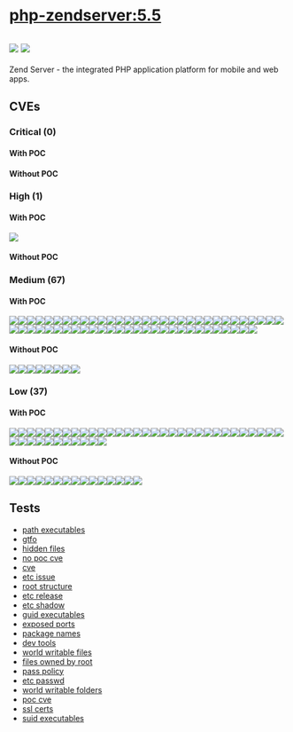 # [php-zendserver:5.5](https://hub.docker.com/_/php-zendserver?tab=tags)
![](https://img.shields.io/static/v1?label=tag&message=5.5&color=blue)
![](https://img.shields.io/badge/Ubuntu%2014.04.5%20LTS%20%20-blue)
---
<p>
Zend Server - the integrated PHP application platform for mobile and web apps.
</p>

## CVEs
### Critical (0)
#### With POC

#### Without POC


### High (1)
#### With POC
[![](https://img.shields.io/badge/🔗%20CVE--2018--11235-HIGH-organge)](https://github.com/trickest/cve/blob/main/2018/CVE-2018-11235.md)
#### Without POC


### Medium (67)
#### With POC
[![](https://img.shields.io/badge/🔗%20CVE--2014--6585-MEDIUM-yellow)](https://github.com/trickest/cve/blob/main/2014/CVE-2014-6585.md)[![](https://img.shields.io/badge/🔗%20CVE--2014--6591-MEDIUM-yellow)](https://github.com/trickest/cve/blob/main/2014/CVE-2014-6591.md)[![](https://img.shields.io/badge/🔗%20CVE--2016--0494-MEDIUM-yellow)](https://github.com/trickest/cve/blob/main/2016/CVE-2016-0494.md)[![](https://img.shields.io/badge/🔗%20CVE--2015--4760-MEDIUM-yellow)](https://github.com/trickest/cve/blob/main/2015/CVE-2015-4760.md)[![](https://img.shields.io/badge/🔗%20CVE--2015--4844-MEDIUM-yellow)](https://github.com/trickest/cve/blob/main/2015/CVE-2015-4844.md)[![](https://img.shields.io/badge/🔗%20CVE--2014--7926-MEDIUM-yellow)](https://github.com/trickest/cve/blob/main/2014/CVE-2014-7926.md)[![](https://img.shields.io/badge/🔗%20CVE--2014--7923-MEDIUM-yellow)](https://github.com/trickest/cve/blob/main/2014/CVE-2014-7923.md)[![](https://img.shields.io/badge/🔗%20CVE--2014--7940-MEDIUM-yellow)](https://github.com/trickest/cve/blob/main/2014/CVE-2014-7940.md)[![](https://img.shields.io/badge/🔗%20CVE--2017--16544-MEDIUM-yellow)](https://github.com/trickest/cve/blob/main/2017/CVE-2017-16544.md)[![](https://img.shields.io/badge/🔗%20CVE--2019--5747-MEDIUM-yellow)](https://github.com/trickest/cve/blob/main/2019/CVE-2019-5747.md)[![](https://img.shields.io/badge/🔗%20CVE--2015--9261-MEDIUM-yellow)](https://github.com/trickest/cve/blob/main/2015/CVE-2015-9261.md)[![](https://img.shields.io/badge/🔗%20CVE--2018--16842-MEDIUM-yellow)](https://github.com/trickest/cve/blob/main/2018/CVE-2018-16842.md)[![](https://img.shields.io/badge/🔗%20CVE--2018--16839-MEDIUM-yellow)](https://github.com/trickest/cve/blob/main/2018/CVE-2018-16839.md)[![](https://img.shields.io/badge/🔗%20CVE--2018--14618-MEDIUM-yellow)](https://github.com/trickest/cve/blob/main/2018/CVE-2018-14618.md)[![](https://img.shields.io/badge/🔗%20CVE--2018--1000301-MEDIUM-yellow)](https://github.com/trickest/cve/blob/main/2018/CVE-2018-1000301.md)[![](https://img.shields.io/badge/🔗%20CVE--2018--17456-MEDIUM-yellow)](https://github.com/trickest/cve/blob/main/2018/CVE-2018-17456.md)[![](https://img.shields.io/badge/🔗%20CVE--2018--12020-MEDIUM-yellow)](https://github.com/trickest/cve/blob/main/2018/CVE-2018-12020.md)[![](https://img.shields.io/badge/🔗%20CVE--2019--0217-MEDIUM-yellow)](https://github.com/trickest/cve/blob/main/2019/CVE-2019-0217.md)[![](https://img.shields.io/badge/🔗%20CVE--2017--14952-MEDIUM-yellow)](https://github.com/trickest/cve/blob/main/2017/CVE-2017-14952.md)[![](https://img.shields.io/badge/🔗%20CVE--2017--7868-MEDIUM-yellow)](https://github.com/trickest/cve/blob/main/2017/CVE-2017-7868.md)[![](https://img.shields.io/badge/🔗%20CVE--2017--7867-MEDIUM-yellow)](https://github.com/trickest/cve/blob/main/2017/CVE-2017-7867.md)[![](https://img.shields.io/badge/🔗%20CVE--2016--6293-MEDIUM-yellow)](https://github.com/trickest/cve/blob/main/2016/CVE-2016-6293.md)[![](https://img.shields.io/badge/🔗%20CVE--2016--7415-MEDIUM-yellow)](https://github.com/trickest/cve/blob/main/2016/CVE-2016-7415.md)[![](https://img.shields.io/badge/🔗%20CVE--2014--8146-MEDIUM-yellow)](https://github.com/trickest/cve/blob/main/2014/CVE-2014-8146.md)[![](https://img.shields.io/badge/🔗%20CVE--2014--9654-MEDIUM-yellow)](https://github.com/trickest/cve/blob/main/2014/CVE-2014-9654.md)[![](https://img.shields.io/badge/🔗%20CVE--2014--8147-MEDIUM-yellow)](https://github.com/trickest/cve/blob/main/2014/CVE-2014-8147.md)[![](https://img.shields.io/badge/🔗%20CVE--2014--9911-MEDIUM-yellow)](https://github.com/trickest/cve/blob/main/2014/CVE-2014-9911.md)[![](https://img.shields.io/badge/🔗%20CVE--2015--8631-MEDIUM-yellow)](https://github.com/trickest/cve/blob/main/2015/CVE-2015-8631.md)[![](https://img.shields.io/badge/🔗%20CVE--2015--8630-MEDIUM-yellow)](https://github.com/trickest/cve/blob/main/2015/CVE-2015-8630.md)[![](https://img.shields.io/badge/🔗%20CVE--2015--8629-MEDIUM-yellow)](https://github.com/trickest/cve/blob/main/2015/CVE-2015-8629.md)[![](https://img.shields.io/badge/🔗%20CVE--2018--14598-MEDIUM-yellow)](https://github.com/trickest/cve/blob/main/2018/CVE-2018-14598.md)[![](https://img.shields.io/badge/🔗%20CVE--2018--14599-MEDIUM-yellow)](https://github.com/trickest/cve/blob/main/2018/CVE-2018-14599.md)[![](https://img.shields.io/badge/🔗%20CVE--2018--14600-MEDIUM-yellow)](https://github.com/trickest/cve/blob/main/2018/CVE-2018-14600.md)[![](https://img.shields.io/badge/🔗%20CVE--2017--7526-MEDIUM-yellow)](https://github.com/trickest/cve/blob/main/2017/CVE-2017-7526.md)[![](https://img.shields.io/badge/🔗%20CVE--2015--1782-MEDIUM-yellow)](https://github.com/trickest/cve/blob/main/2015/CVE-2015-1782.md)[![](https://img.shields.io/badge/🔗%20CVE--2018--14567-MEDIUM-yellow)](https://github.com/trickest/cve/blob/main/2018/CVE-2018-14567.md)[![](https://img.shields.io/badge/🔗%20CVE--2018--14404-MEDIUM-yellow)](https://github.com/trickest/cve/blob/main/2018/CVE-2018-14404.md)[![](https://img.shields.io/badge/🔗%20CVE--2018--3070-MEDIUM-yellow)](https://github.com/trickest/cve/blob/main/2018/CVE-2018-3070.md)[![](https://img.shields.io/badge/🔗%20CVE--2018--3081-MEDIUM-yellow)](https://github.com/trickest/cve/blob/main/2018/CVE-2018-3081.md)[![](https://img.shields.io/badge/🔗%20CVE--2018--3174-MEDIUM-yellow)](https://github.com/trickest/cve/blob/main/2018/CVE-2018-3174.md)[![](https://img.shields.io/badge/🔗%20CVE--2018--3058-MEDIUM-yellow)](https://github.com/trickest/cve/blob/main/2018/CVE-2018-3058.md)[![](https://img.shields.io/badge/🔗%20CVE--2018--3066-MEDIUM-yellow)](https://github.com/trickest/cve/blob/main/2018/CVE-2018-3066.md)[![](https://img.shields.io/badge/🔗%20CVE--2018--3133-MEDIUM-yellow)](https://github.com/trickest/cve/blob/main/2018/CVE-2018-3133.md)[![](https://img.shields.io/badge/🔗%20CVE--2018--3063-MEDIUM-yellow)](https://github.com/trickest/cve/blob/main/2018/CVE-2018-3063.md)[![](https://img.shields.io/badge/🔗%20CVE--2018--3282-MEDIUM-yellow)](https://github.com/trickest/cve/blob/main/2018/CVE-2018-3282.md)[![](https://img.shields.io/badge/🔗%20CVE--2018--2767-MEDIUM-yellow)](https://github.com/trickest/cve/blob/main/2018/CVE-2018-2767.md)[![](https://img.shields.io/badge/🔗%20CVE--2019--6109-MEDIUM-yellow)](https://github.com/trickest/cve/blob/main/2019/CVE-2019-6109.md)[![](https://img.shields.io/badge/🔗%20CVE--2018--20685-MEDIUM-yellow)](https://github.com/trickest/cve/blob/main/2018/CVE-2018-20685.md)[![](https://img.shields.io/badge/🔗%20CVE--2018--12015-MEDIUM-yellow)](https://github.com/trickest/cve/blob/main/2018/CVE-2018-12015.md)[![](https://img.shields.io/badge/🔗%20CVE--2018--18313-MEDIUM-yellow)](https://github.com/trickest/cve/blob/main/2018/CVE-2018-18313.md)[![](https://img.shields.io/badge/🔗%20CVE--2018--18311-MEDIUM-yellow)](https://github.com/trickest/cve/blob/main/2018/CVE-2018-18311.md)[![](https://img.shields.io/badge/🔗%20CVE--2018--1124-MEDIUM-yellow)](https://github.com/trickest/cve/blob/main/2018/CVE-2018-1124.md)[![](https://img.shields.io/badge/🔗%20CVE--2018--1122-MEDIUM-yellow)](https://github.com/trickest/cve/blob/main/2018/CVE-2018-1122.md)[![](https://img.shields.io/badge/🔗%20CVE--2018--1123-MEDIUM-yellow)](https://github.com/trickest/cve/blob/main/2018/CVE-2018-1123.md)[![](https://img.shields.io/badge/🔗%20CVE--2018--1126-MEDIUM-yellow)](https://github.com/trickest/cve/blob/main/2018/CVE-2018-1126.md)[![](https://img.shields.io/badge/🔗%20CVE--2018--1125-MEDIUM-yellow)](https://github.com/trickest/cve/blob/main/2018/CVE-2018-1125.md)[![](https://img.shields.io/badge/🔗%20CVE--2018--1000802-MEDIUM-yellow)](https://github.com/trickest/cve/blob/main/2018/CVE-2018-1000802.md)[![](https://img.shields.io/badge/🔗%20CVE--2018--14647-MEDIUM-yellow)](https://github.com/trickest/cve/blob/main/2018/CVE-2018-14647.md)[![](https://img.shields.io/badge/🔗%20CVE--2019--3842-MEDIUM-yellow)](https://github.com/trickest/cve/blob/main/2019/CVE-2019-3842.md)
#### Without POC
[![](https://img.shields.io/badge/%20CVE--2015--1270-MEDIUM-yellow)](https://github.com/trickest/cve/blob/main/2015/CVE-2015-1270.md)[![](https://img.shields.io/badge/%20CVE--2018--1000517-MEDIUM-yellow)](https://github.com/trickest/cve/blob/main/2018/CVE-2018-1000517.md)[![](https://img.shields.io/badge/%20CVE--2017--15422-MEDIUM-yellow)](https://github.com/trickest/cve/blob/main/2017/CVE-2017-15422.md)[![](https://img.shields.io/badge/%20CVE--2017--11368-MEDIUM-yellow)](https://github.com/trickest/cve/blob/main/2017/CVE-2017-11368.md)[![](https://img.shields.io/badge/%20CVE--2016--3120-MEDIUM-yellow)](https://github.com/trickest/cve/blob/main/2016/CVE-2016-3120.md)[![](https://img.shields.io/badge/%20CVE--2016--3119-MEDIUM-yellow)](https://github.com/trickest/cve/blob/main/2016/CVE-2016-3119.md)[![](https://img.shields.io/badge/%20CVE--2018--7183-MEDIUM-yellow)](https://github.com/trickest/cve/blob/main/2018/CVE-2018-7183.md)[![](https://img.shields.io/badge/%20CVE--2018--10915-MEDIUM-yellow)](https://github.com/trickest/cve/blob/main/2018/CVE-2018-10915.md)

### Low (37)
#### With POC
[![](https://img.shields.io/badge/🔗%20CVE--2015--2632-LOW-blue)](https://github.com/trickest/cve/blob/main/2015/CVE-2015-2632.md)[![](https://img.shields.io/badge/🔗%20CVE--2018--20679-LOW-blue)](https://github.com/trickest/cve/blob/main/2018/CVE-2018-20679.md)[![](https://img.shields.io/badge/🔗%20CVE--2011--5325-LOW-blue)](https://github.com/trickest/cve/blob/main/2011/CVE-2011-5325.md)[![](https://img.shields.io/badge/🔗%20CVE--2016--2148-LOW-blue)](https://github.com/trickest/cve/blob/main/2016/CVE-2016-2148.md)[![](https://img.shields.io/badge/🔗%20CVE--2016--2147-LOW-blue)](https://github.com/trickest/cve/blob/main/2016/CVE-2016-2147.md)[![](https://img.shields.io/badge/🔗%20CVE--2014--9645-LOW-blue)](https://github.com/trickest/cve/blob/main/2014/CVE-2014-9645.md)[![](https://img.shields.io/badge/🔗%20CVE--2019--3823-LOW-blue)](https://github.com/trickest/cve/blob/main/2019/CVE-2019-3823.md)[![](https://img.shields.io/badge/🔗%20CVE--2014--9653-LOW-blue)](https://github.com/trickest/cve/blob/main/2014/CVE-2014-9653.md)[![](https://img.shields.io/badge/🔗%20CVE--2018--10360-LOW-blue)](https://github.com/trickest/cve/blob/main/2018/CVE-2018-10360.md)[![](https://img.shields.io/badge/🔗%20CVE--2018--11233-LOW-blue)](https://github.com/trickest/cve/blob/main/2018/CVE-2018-11233.md)[![](https://img.shields.io/badge/🔗%20CVE--2019--0220-LOW-blue)](https://github.com/trickest/cve/blob/main/2019/CVE-2019-0220.md)[![](https://img.shields.io/badge/🔗%20CVE--2018--17199-LOW-blue)](https://github.com/trickest/cve/blob/main/2018/CVE-2018-17199.md)[![](https://img.shields.io/badge/🔗%20CVE--2018--5730-LOW-blue)](https://github.com/trickest/cve/blob/main/2018/CVE-2018-5730.md)[![](https://img.shields.io/badge/🔗%20CVE--2018--5729-LOW-blue)](https://github.com/trickest/cve/blob/main/2018/CVE-2018-5729.md)[![](https://img.shields.io/badge/🔗%20CVE--2017--18258-LOW-blue)](https://github.com/trickest/cve/blob/main/2017/CVE-2017-18258.md)[![](https://img.shields.io/badge/🔗%20CVE--2016--9318-LOW-blue)](https://github.com/trickest/cve/blob/main/2016/CVE-2016-9318.md)[![](https://img.shields.io/badge/🔗%20CVE--2018--7185-LOW-blue)](https://github.com/trickest/cve/blob/main/2018/CVE-2018-7185.md)[![](https://img.shields.io/badge/🔗%20CVE--2019--6111-LOW-blue)](https://github.com/trickest/cve/blob/main/2019/CVE-2019-6111.md)[![](https://img.shields.io/badge/🔗%20CVE--2016--10708-LOW-blue)](https://github.com/trickest/cve/blob/main/2016/CVE-2016-10708.md)[![](https://img.shields.io/badge/🔗%20CVE--2018--15473-LOW-blue)](https://github.com/trickest/cve/blob/main/2018/CVE-2018-15473.md)[![](https://img.shields.io/badge/🔗%20CVE--2018--0732-LOW-blue)](https://github.com/trickest/cve/blob/main/2018/CVE-2018-0732.md)[![](https://img.shields.io/badge/🔗%20CVE--2018--0737-LOW-blue)](https://github.com/trickest/cve/blob/main/2018/CVE-2018-0737.md)[![](https://img.shields.io/badge/🔗%20CVE--2018--5407-LOW-blue)](https://github.com/trickest/cve/blob/main/2018/CVE-2018-5407.md)[![](https://img.shields.io/badge/🔗%20CVE--2018--0734-LOW-blue)](https://github.com/trickest/cve/blob/main/2018/CVE-2018-0734.md)[![](https://img.shields.io/badge/🔗%20CVE--2018--16839-LOW-blue)](https://github.com/trickest/cve/blob/main/2018/CVE-2018-16839.md)[![](https://img.shields.io/badge/🔗%20CVE--2018--14618-LOW-blue)](https://github.com/trickest/cve/blob/main/2018/CVE-2018-14618.md)[![](https://img.shields.io/badge/🔗%20CVE--2018--1000301-LOW-blue)](https://github.com/trickest/cve/blob/main/2018/CVE-2018-1000301.md)[![](https://img.shields.io/badge/🔗%20CVE--2018--12020-LOW-blue)](https://github.com/trickest/cve/blob/main/2018/CVE-2018-12020.md)[![](https://img.shields.io/badge/🔗%20CVE--2017--7868-LOW-blue)](https://github.com/trickest/cve/blob/main/2017/CVE-2017-7868.md)[![](https://img.shields.io/badge/🔗%20CVE--2017--7867-LOW-blue)](https://github.com/trickest/cve/blob/main/2017/CVE-2017-7867.md)[![](https://img.shields.io/badge/🔗%20CVE--2016--7415-LOW-blue)](https://github.com/trickest/cve/blob/main/2016/CVE-2016-7415.md)[![](https://img.shields.io/badge/🔗%20CVE--2014--8146-LOW-blue)](https://github.com/trickest/cve/blob/main/2014/CVE-2014-8146.md)[![](https://img.shields.io/badge/🔗%20CVE--2014--9911-LOW-blue)](https://github.com/trickest/cve/blob/main/2014/CVE-2014-9911.md)[![](https://img.shields.io/badge/🔗%20CVE--2017--7526-LOW-blue)](https://github.com/trickest/cve/blob/main/2017/CVE-2017-7526.md)[![](https://img.shields.io/badge/🔗%20CVE--2019--6109-LOW-blue)](https://github.com/trickest/cve/blob/main/2019/CVE-2019-6109.md)[![](https://img.shields.io/badge/🔗%20CVE--2018--18313-LOW-blue)](https://github.com/trickest/cve/blob/main/2018/CVE-2018-18313.md)[![](https://img.shields.io/badge/🔗%20CVE--2018--18311-LOW-blue)](https://github.com/trickest/cve/blob/main/2018/CVE-2018-18311.md)[![](https://img.shields.io/badge/🔗%20CVE--2018--1124-LOW-blue)](https://github.com/trickest/cve/blob/main/2018/CVE-2018-1124.md)[![](https://img.shields.io/badge/🔗%20CVE--2018--1123-LOW-blue)](https://github.com/trickest/cve/blob/main/2018/CVE-2018-1123.md)[![](https://img.shields.io/badge/🔗%20CVE--2018--1126-LOW-blue)](https://github.com/trickest/cve/blob/main/2018/CVE-2018-1126.md)[![](https://img.shields.io/badge/🔗%20CVE--2018--1125-LOW-blue)](https://github.com/trickest/cve/blob/main/2018/CVE-2018-1125.md)[![](https://img.shields.io/badge/🔗%20CVE--2019--3842-LOW-blue)](https://github.com/trickest/cve/blob/main/2019/CVE-2019-3842.md)
#### Without POC
[![](https://img.shields.io/badge/%20CVE--2018--0495-LOW-blue)](https://github.com/trickest/cve/blob/main/2018/CVE-2018-0495.md)[![](https://img.shields.io/badge/%20CVE--2017--15873-LOW-blue)](https://github.com/trickest/cve/blob/main/2017/CVE-2017-15873.md)[![](https://img.shields.io/badge/%20CVE--2015--8865-LOW-blue)](https://github.com/trickest/cve/blob/main/2015/CVE-2015-8865.md)[![](https://img.shields.io/badge/%20CVE--2014--9621-LOW-blue)](https://github.com/trickest/cve/blob/main/2014/CVE-2014-9621.md)[![](https://img.shields.io/badge/%20CVE--2014--9620-LOW-blue)](https://github.com/trickest/cve/blob/main/2014/CVE-2014-9620.md)[![](https://img.shields.io/badge/%20CVE--2017--15298-LOW-blue)](https://github.com/trickest/cve/blob/main/2017/CVE-2017-15298.md)[![](https://img.shields.io/badge/%20CVE--2017--11462-LOW-blue)](https://github.com/trickest/cve/blob/main/2017/CVE-2017-11462.md)[![](https://img.shields.io/badge/%20CVE--2016--7943-LOW-blue)](https://github.com/trickest/cve/blob/main/2016/CVE-2016-7943.md)[![](https://img.shields.io/badge/%20CVE--2016--7942-LOW-blue)](https://github.com/trickest/cve/blob/main/2016/CVE-2016-7942.md)[![](https://img.shields.io/badge/%20CVE--2016--10087-LOW-blue)](https://github.com/trickest/cve/blob/main/2016/CVE-2016-10087.md)[![](https://img.shields.io/badge/%20CVE--2018--1061-LOW-blue)](https://github.com/trickest/cve/blob/main/2018/CVE-2018-1061.md)[![](https://img.shields.io/badge/%20CVE--2018--1060-LOW-blue)](https://github.com/trickest/cve/blob/main/2018/CVE-2018-1060.md)[![](https://img.shields.io/badge/%20CVE--2018--8740-LOW-blue)](https://github.com/trickest/cve/blob/main/2018/CVE-2018-8740.md)[![](https://img.shields.io/badge/%20CVE--2018--1000517-LOW-blue)](https://github.com/trickest/cve/blob/main/2018/CVE-2018-1000517.md)[![](https://img.shields.io/badge/%20CVE--2017--15422-LOW-blue)](https://github.com/trickest/cve/blob/main/2017/CVE-2017-15422.md)

## Tests
* [path executables](reports/path-executables.txt)
* [gtfo](reports/gtfo.txt)
* [hidden files](reports/hidden-files.txt)
* [no poc cve](reports/no-poc-cve.txt)
* [cve](reports/cve.txt)
* [etc issue](reports/etc-issue.txt)
* [root structure](reports/root-structure.txt)
* [etc release](reports/etc-release.txt)
* [etc shadow](reports/etc-shadow.txt)
* [guid executables](reports/guid-executables.txt)
* [exposed ports](reports/exposed-ports.txt)
* [package names](reports/package-names.txt)
* [dev tools](reports/dev-tools.txt)
* [world writable files](reports/world-writable-files.txt)
* [files owned by root](reports/files-owned-by-root.txt)
* [pass policy](reports/pass-policy.txt)
* [etc passwd](reports/etc-passwd.txt)
* [world writable folders](reports/world-writable-folders.txt)
* [poc cve](reports/poc-cve.txt)
* [ssl certs](reports/ssl-certs.txt)
* [suid executables](reports/suid-executables.txt)
